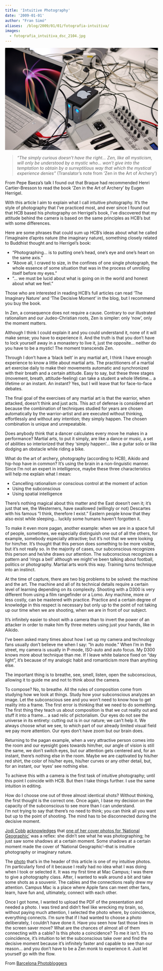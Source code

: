 ```yaml
---
title: 'Intuitive Photography'
date: '2009-01-01'
author: "Fran Simó"
aliases:  /blog/2009/01/01/fotografia-intuitiva/
images:
  - fotografia_intuitiva_dsc_2104.jpg
---
```


![fotografia_intuitiva_dsc_2104.jpg](fotografia_intuitiva_dsc_2104.jpg)

> _“The simply curious doesn’t have the right… Zen, like all mysticism, will only be understood by a mystic who… won’t give into the temptation to obtain by a surreptitious way that which the mystical experience denies”_ (Translator’s note from ‘Zen in the Art of Archery’)

From Pepe Baeza’s talk I found out that Braque had recommended Henri Cartier-Bresson to read the book ‘Zen in the Art of Archery’ by Eugen Herrigel.

With this article I aim to explain what I call intuitive photography. It’s the style of photography that I’ve practiced most, and ever since I found out that HCB based his photography on Herrigel’s book, I’ve discovered that my attitude behind the camera is based on the same principles as HCB’s but with some differences.

Here are some phrases that could sum up HCB’s ideas about what he called l’imaginaire d’après nature (the imaginary nature), something closely related to Buddhist thought and to Herrigel’s book:

-   “Photographing… is to putting one’s head, one’s eye and one’s heart on the same axis.”
-   “Above all, I craved to size, in the confines of one single photograph, the whole essence of some situation that was in the process of unrolling itself before my eyes.”
-   “… we must be lucid about what is going on in the world and honest about what we feel.”

Those who are interested in reading HCB’s full articles can read ‘The Imaginary Nature’ and ‘The Decisive Moment’ in the blog, but I recommend you buy the book.

In Zen, a consequence does not require a cause. Contrary to our illustrated rationalism and our Judeo-Christian roots, Zen is simpler: only ‘now’, only the moment matters.

Although I think I could explain it and you could understand it, none of it will make sense; you have to experience it. And the truth is that you don’t have to lock yourself away in a monastery to live it, just the opposite… neither do you have to be a mystic! The moment transcends Zen.

Through I don’t have a ‘black belt’ in any martial art, I think I have enough experience to know a little about martial arts. The practitioners of a martial art exercise daily to make their movements automatic and synchronized with their breath and a certain attitude. Easy to say, but these three stages (movement, breath, attitude-feeling) can take a student a whole lifetime… a lifetime or an instant. An instant? Yes, but I will leave that for face-to-face debates.

The final goal of the exercises of any martial art is that the warrior, when attacked, doesn’t think and just acts. This act of defense is considered art because the combination of techniques studied for years are chosen automatically by the warrior-artist and are executed without thinking, effortlessly and without any intention; they simply happen. The chosen combination is unique and unrepeatable.

Does anybody think that a dancer calculates every move he makes in a performance? Martial arts, to put it simply, are like a dance or music, a set of abilities so interiorized that they ‘simply happen’… like a guitar solo or like dodging an obstacle while riding a bike.

What do the art of archery, photography (according to HCB), Aikido and hip-hop have in common? It’s using the brain in a non-linguistic manner. Since I’m not an expert in intelligence, maybe these three characteristics will help me explain what I mean:

-   Cancelling rationalism or conscious control at the moment of action
-   Using the subconscious
-   Using spatial intelligence

There’s nothing magical about this matter and the East doesn’t own it; it’s just that we, the Westerners, have swallowed (willingly or not) Descartes with his famous “I think, therefore I exist.” Eastern people know that they also exist while sleeping… luckily some humans haven’t forgotten it.

To make it even more pagan, another example: when we are in a space full of people, sometimes, we especially distinguish one out of all the others, for example, somebody especially attractive; but it’s not that we were looking for him/her. It’s thought that this person does something to be more visible, but it’s not really so. In the majority of cases, our subconscious recognizes this person and he/she draws our attention. The subconscious recognizes a pattern and ‘rings a bell’ although we might’ve been talking about football, politics or photography. Martial arts work this way. Training turns technique into an instinct.

At the time of capture, there are two big problems to be solved: the machine and the art. The machine and all of its technical details require a certain level of learning depending on its complexity. Shooting with a D300 is very different from using a film rangefinder or a Lomo. Any machine, more or less costly, can be mastered with practice. Practice and a certain degree of knowledge in this respect is necessary but only up to the point of not taking up our time when we are shooting, when we are in front of our subject.

It’s infinitely easier to shoot with a camera than to invert the power of an attacker in order to make him fly three meters using just your hands, like in Aikido.

I’ve been asked many times about how I set up my camera and technology fans usually don’t believe me when I say: “In auto mode.” When I’m in the street, my camera is usually in P-mode, ISO-auto and auto focus. My D300 knows more about technique than me. If I leave white balance fixed on “day light”, it’s because of my analogic habit and romanticism more than anything else.

The important thing is to breathe, see, smell, listen, open the subconscious, allowing it to guide me and not to think about the camera.

To compose? No, to breathe. All the rules of composition come from studying how we look at things. Study how your subconscious analyzes an image. Let the subconscious see and you won’t need to know how to get reality into a frame. The first error is thinking that we need to do something. The first thing they teach us about composition is that we cut reality out and stuff it into a frame… a sad relic of pictorialism. Our eyes do not see the universe in its entirety: cutting out is in our nature; we can’t help it. We always choose what we see, to which part of our already limited visual field we pay more attention. Our eyes don’t have zoom but our brain does.

Returning to the pagan example, when a very attractive person comes into the room and our eyesight goes towards him/her, our angle of vision is still the same, we don’t switch eyes, but our attention gets centered and, for an instant, there’s nothing else in the room. Maybe we are captivated by his/her red shirt, the color of his/her eyes, his/her curves or any other detail, but, for an instant, our ‘eyes’ see nothing else.

To achieve this with a camera is the first task of intuitive photography; until this point I coincide with HCB. But then I take things further. I use the same intuition in editing.

How do I choose one out of three almost identical shots? Without thinking, the first thought is the correct one. Once again, I base my decision on the capacity of the subconscious to see more than I can understand.  
I’m not trying to say that there’s no need to think; you can think all you want but up to the point of shooting. The mind has to be disconnected during the decisive moment.

[Jodi Cobb](http://photography.nationalgeographic.com/photography/photographers/photographer-jodi-cobb.html) [acknowledges](http://www.amazon.com/National-Geographics-Photographers-Keith-David/dp/0792299957) that [one of her cover photos for ‘National Geographic’](http://travel.nationalgeographic.com/travel/countries/women-saudi-arabia-photos/#/saudiarabia-veiled-woman_3140_600x450.jpg) was a reflex: she didn’t see what he was photographing; he just saw some shadows at a certain moment. Some shadows at a certain moment made the cover of ‘National Geographic’ ̶ that is intuitive photography or imaginary nature.

The [photo](http://justpictures.es/photo/1394/) that’s in the header of this article is one of my intuitive photos. I’m particularly fond of it because I really had no idea what I was doing when I took or selected it. It was my first time at Mac Campus; I was there to give a photography class. After, I wanted to walk around a bit and take some shots as a souvenir. The cables and the connections really drew my attention. Campus Mac is a place where Apple fans can meet other fans, learn, have fun and, ultimately, connect with each other.

Once I got home, I wanted to upload the PDF of the presentation and needed a photo. I was tired and didn’t feel like wrecking my brain, so, without paying much attention, I selected the photo where, by coincidence, everything connects. I’m sure that if I had wanted to choose a photo deliberately, I couldn’t have done it. Have you seen how fast those lines in the screen saver move? What are the chances of almost all of them connecting with a cable? Is this photo a coincidence? To me it isn’t. It’s no coincidence, it’s intuition to let the subconscious take over and find the decisive moment because it’s infinitely faster and capable to see than our reason… and you don’t have to be a Zen monk to experience it. Just let yourself go with the flow.

From [Barcelona Photobloggers](http://barcelonaphotobloggers.org/2009/01/01/fotografia-intuitiva/)